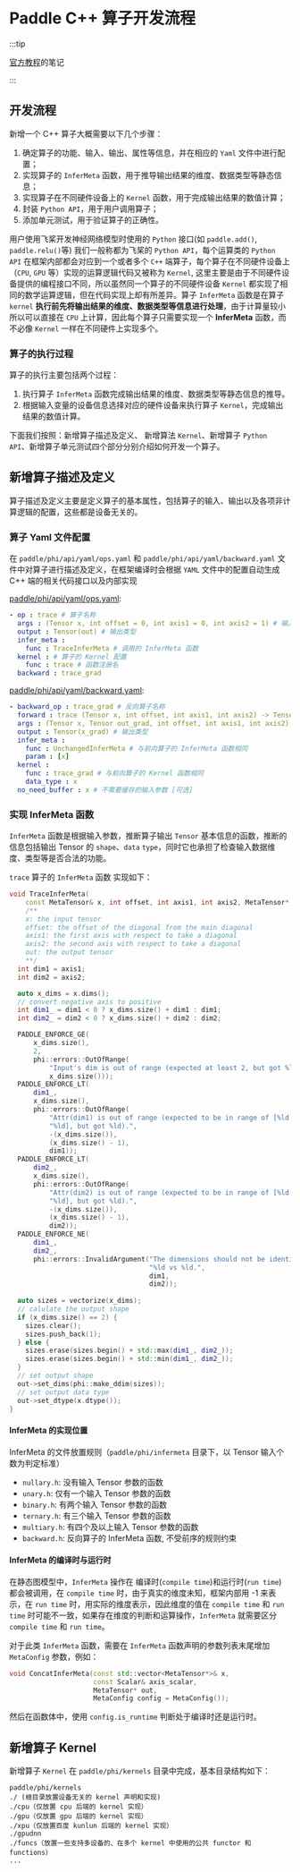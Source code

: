 # Paddle C++ 算子开发流程

:::tip

[官方教程](https://www.paddlepaddle.org.cn/documentation/docs/zh/develop/dev_guides/api_contributing_guides/new_cpp_op_cn.html)的笔记

:::


## 开发流程

新增一个 C++ 算子大概需要以下几个步骤：

1. 确定算子的功能、输入、输出、属性等信息，并在相应的 `Yaml` 文件中进行配置；
2. 实现算子的 `InferMeta` 函数，用于推导输出结果的维度、数据类型等静态信息；
3. 实现算子在不同硬件设备上的 `Kernel` 函数，用于完成输出结果的数值计算；
4. 封装 `Python API`，用于用户调用算子；
5. 添加单元测试，用于验证算子的正确性。


用户使用飞桨开发神经网络模型时使用的 `Python` 接口(如 `paddle.add()`, `paddle.relu()`等) 我们一般称都为飞桨的 `Python API`，每个运算类的 `Python API` 在框架内部都会对应到一个或者多个 `C++` 端算子，每个算子在不同硬件设备上（`CPU`, `GPU` 等）实现的运算逻辑代码又被称为 `Kernel`, 这里主要是由于不同硬件设备提供的编程接口不同，所以虽然同一个算子的不同硬件设备 `Kernel` 都实现了相同的数学运算逻辑，但在代码实现上却有所差异。算子 `InferMeta` 函数是在算子 `kernel` **执行前先将输出结果的维度、数据类型等信息进行处理**，由于计算量较小所以可以直接在 `CPU` 上计算，因此每个算子只需要实现一个 **InferMeta** 函数，而不必像 `Kernel` 一样在不同硬件上实现多个。

### 算子的执行过程

算子的执行主要包括两个过程：

1. 执行算子 `InferMeta` 函数完成输出结果的维度、数据类型等静态信息的推导。
2. 根据输入变量的设备信息选择对应的硬件设备来执行算子 `Kernel`，完成输出结果的数值计算。


下面我们按照：新增算子描述及定义、 新增算法 `Kernel`、新增算子 `Python API`、新增算子单元测试四个部分分别介绍如何开发一个算子。

## 新增算子描述及定义

算子描述及定义主要是定义算子的基本属性，包括算子的输入、输出以及各项非计算逻辑的配置，这些都是设备无关的。

### 算子 Yaml 文件配置

在 `paddle/phi/api/yaml/ops.yaml` 和 `paddle/phi/api/yaml/backward.yaml` 文件中对算子进行描述及定义，在框架编译时会根据 `YAML` 文件中的配置自动生成 C++ 端的相关代码接口以及内部实现

[paddle/phi/api/yaml/ops.yaml](https://www.paddlepaddle.org.cn/documentation/docs/zh/develop/dev_guides/api_contributing_guides/new_cpp_op_cn.html#:~:text=Yaml%20%E9%85%8D%E7%BD%AE%E8%A7%84%E5%88%99%EF%BC%9A-,paddle/phi/api/yaml/ops.yaml,-%E4%B8%AD%20trace%20%E7%9B%B8%E5%85%B3):

```yaml
- op : trace # 算子名称
  args : (Tensor x, int offset = 0, int axis1 = 0, int axis2 = 1) # 输入参数
  output : Tensor(out) # 输出类型
  infer_meta :
    func : TraceInferMeta # 调用的 InferMeta 函数
  kernel : # 算子的 Kernel 配置
    func : trace # 函数注册名
  backward : trace_grad 
```

[paddle/phi/api/yaml/backward.yaml](https://www.paddlepaddle.org.cn/documentation/docs/zh/develop/dev_guides/api_contributing_guides/new_cpp_op_cn.html#:~:text=backward%20%3A%20trace_grad-,paddle/phi/api/yaml/backward.yaml,-%E4%B8%AD%20trace%20%E7%9B%B8%E5%85%B3):

```yaml
- backward_op : trace_grad # 反向算子名称
  forward : trace (Tensor x, int offset, int axis1, int axis2) -> Tensor(out) # 对应的前向算子名称
  args : (Tensor x, Tensor out_grad, int offset, int axis1, int axis2) # 输入参数
  output : Tensor(x_grad) # 输出类型
  infer_meta :
    func : UnchangedInferMeta # 与前向算子的 InferMeta 函数相同
    param : [x] 
  kernel :
    func : trace_grad # 与前向算子的 Kernel 函数相同
    data_type : x
  no_need_buffer : x # 不需要缓存的输入参数 [可选]
```

### 实现 InferMeta 函数

`InferMeta` 函数是根据输入参数，推断算子输出 `Tensor` 基本信息的函数，推断的信息包括输出 Tensor 的 `shape`、`data` `type`，同时它也承担了检查输入数据维度、类型等是否合法的功能。

`trace` 算子的 `InferMeta` 函数 实现如下：

```cpp
void TraceInferMeta(
    const MetaTensor& x, int offset, int axis1, int axis2, MetaTensor* out) {
	/**
	x: the input tensor
	offset: the offset of the diagonal from the main diagonal
	axis1: the first axis with respect to take a diagonal
	axis2: the second axis with respect to take a diagonal
	out: the output tensor
	**/
  int dim1 = axis1;
  int dim2 = axis2;

  auto x_dims = x.dims();
  // convert negative axis to positive
  int dim1_ = dim1 < 0 ? x_dims.size() + dim1 : dim1;
  int dim2_ = dim2 < 0 ? x_dims.size() + dim2 : dim2;

  PADDLE_ENFORCE_GE(
      x_dims.size(),
      2,
      phi::errors::OutOfRange(
          "Input's dim is out of range (expected at least 2, but got %ld).",
          x_dims.size()));
  PADDLE_ENFORCE_LT(
      dim1_,
      x_dims.size(),
      phi::errors::OutOfRange(
          "Attr(dim1) is out of range (expected to be in range of [%ld, "
          "%ld], but got %ld).",
          -(x_dims.size()),
          (x_dims.size() - 1),
          dim1));
  PADDLE_ENFORCE_LT(
      dim2_,
      x_dims.size(),
      phi::errors::OutOfRange(
          "Attr(dim2) is out of range (expected to be in range of [%ld, "
          "%ld], but got %ld).",
          -(x_dims.size()),
          (x_dims.size() - 1),
          dim2));
  PADDLE_ENFORCE_NE(
      dim1_,
      dim2_,
      phi::errors::InvalidArgument("The dimensions should not be identical "
                                   "%ld vs %ld.",
                                   dim1,
                                   dim2));
  
  auto sizes = vectorize(x_dims);
  // calulate the output shape
  if (x_dims.size() == 2) {
    sizes.clear();
    sizes.push_back(1);
  } else {
    sizes.erase(sizes.begin() + std::max(dim1_, dim2_));
    sizes.erase(sizes.begin() + std::min(dim1_, dim2_));
  }
  // set output shape
  out->set_dims(phi::make_ddim(sizes));
  // set output data type
  out->set_dtype(x.dtype());
}
```

#### InferMeta 的实现位置

InferMeta 的文件放置规则（`paddle/phi/infermeta` 目录下，以 Tensor 输入个数为判定标准）

- `nullary.h`: 没有输入 Tensor 参数的函数
- `unary.h`: 仅有一个输入 Tensor 参数的函数
- `binary.h`: 有两个输入 Tensor 参数的函数
- `ternary.h`: 有三个输入 Tensor 参数的函数
- `multiary.h`: 有四个及以上输入 Tensor 参数的函数
- `backward.h`: 反向算子的 InferMeta 函数, 不受前序的规则约束

#### InferMeta 的编译时与运行时

在静态图模型中，`InferMeta` 操作在 编译时(`compile time`)和运行时(`run time`) 都会被调用，在 `compile time` 时，由于真实的维度未知，框架内部用 -1 来表示，在 `run time` 时，用实际的维度表示，因此维度的值在 `compile time` 和 `run time` 时可能不一致，如果存在维度的判断和运算操作，`InferMeta` 就需要区分 `compile time` 和 `run time`。

对于此类 `InferMeta` 函数，需要在 `InferMeta` 函数声明的参数列表末尾增加 `MetaConfig` 参数，例如：

```cpp
void ConcatInferMeta(const std::vector<MetaTensor*>& x,
                     const Scalar& axis_scalar,
                     MetaTensor* out,
                     MetaConfig config = MetaConfig());
```

然后在函数体中，使用 `config.is_runtime` 判断处于编译时还是运行时。

##  新增算子 Kernel

新增算子 `Kernel` 在 `paddle/phi/kernels` 目录中完成，基本目录结构如下：

```
paddle/phi/kernels
./ (根目录放置设备无关的 kernel 声明和实现)
./cpu（仅放置 cpu 后端的 kernel 实现）
./gpu（仅放置 gpu 后端的 kernel 实现）
./xpu（仅放置百度 kunlun 后端的 kernel 实现）
./gpudnn
./funcs（放置一些支持多设备的、在多个 kernel 中使用的公共 functor 和 functions）
...
```




